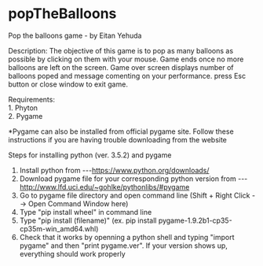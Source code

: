 # popTheBalloons
Pop the balloons game - by Eitan Yehuda

Description:
The objective of this game is to pop as many balloons as possible by clicking on them with your mouse. Game ends once no more balloons are left on the screen. Game over screen displays number of balloons poped and message comenting on your performance. press Esc button or close window to exit game.

Requirements:
<br> 1.  Phyton
<br> 2.  Pygame

*Pygame can also be installed from official pygame site. Follow these instructions if you are having trouble downloading from the website

Steps for installing python (ver. 3.5.2) and pygame 
1. Install python from ---https://www.python.org/downloads/
2. Download pygame file for your corresponding python version from ---http://www.lfd.uci.edu/~gohlke/pythonlibs/#pygame
3. Go to pygame file directory and open command line (Shift + Right Click --> Open Command Window here)
4. Type "pip install wheel" in command line 
5. Type "pip install (filename)"   (ex. pip install pygame-1.9.2b1-cp35-cp35m-win_amd64.whl)
6. Check that it works by openning a python shell and typing "import pygame" and then "print pygame.ver". If your version shows up, 
everything should work properly
